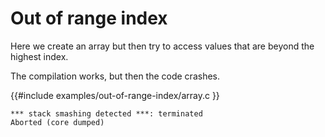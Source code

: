 # Out of range index

Here we create an array but then try to access values that are beyond the highest index.

The compilation works, but then the code crashes.


{{#include examples/out-of-range-index/array.c }}

```
*** stack smashing detected ***: terminated
Aborted (core dumped)
```
